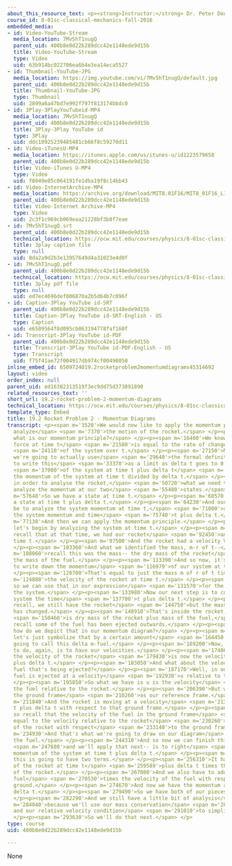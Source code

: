 ```yaml
---
about_this_resource_text: <p><strong>Instructor:</strong> Dr. Peter Dourmashkin</p>
course_id: 8-01sc-classical-mechanics-fall-2016
embedded_media:
- id: Video-YouTube-Stream
  media_location: 7Mv5hT1nugQ
  parent_uid: 400b8e0d22b289dcc42e1148ede9d15b
  title: Video-YouTube-Stream
  type: Video
  uid: 63b914bc022706ea6b4e3ea14eca5527
- id: Thumbnail-YouTube-JPG
  media_location: https://img.youtube.com/vi/7Mv5hT1nugQ/default.jpg
  parent_uid: 400b8e0d22b289dcc42e1148ede9d15b
  title: Thumbnail-YouTube-JPG
  type: Thumbnail
  uid: 2899a6a47bd7e992f797f813174bbdc0
- id: 3Play-3PlayYouTubeid-MP4
  media_location: 7Mv5hT1nugQ
  parent_uid: 400b8e0d22b289dcc42e1148ede9d15b
  title: 3Play-3Play YouTube id
  type: 3Play
  uid: ddc10925239485481cb66f8c59270d11
- id: Video-iTunesU-MP4
  media_location: https://itunes.apple.com/us/itunes-u/id1223579658
  parent_uid: 400b8e0d22b289dcc42e1148ede9d15b
  title: Video-iTunes U-MP4
  type: Video
  uid: f8049e85c064191fe1dba19f8c14bb43
- id: Video-InternetArchive-MP4
  media_location: https://archive.org/download/MIT8.01F16/MIT8_01F16_L19v02_360p.mp4
  parent_uid: 400b8e0d22b289dcc42e1148ede9d15b
  title: Video-Internet Archive-MP4
  type: Video
  uid: 2c3f1c969cb069eaa21228bf3b8f7eae
- id: 7Mv5hT1nugQ.srt
  parent_uid: 400b8e0d22b289dcc42e1148ede9d15b
  technical_location: https://ocw.mit.edu/courses/physics/8-01sc-classical-mechanics-fall-2016/week-6-continuous-mass-transfer/19.2-rocket-problem-2-momentum-diagrams/19.2-rocket-problem-2-momentum-diagrams/7Mv5hT1nugQ.srt
  title: 3play caption file
  type: null
  uid: 8da2a9d2b3e13957649d4a31023e4d0f
- id: 7Mv5hT1nugQ.pdf
  parent_uid: 400b8e0d22b289dcc42e1148ede9d15b
  technical_location: https://ocw.mit.edu/courses/physics/8-01sc-classical-mechanics-fall-2016/week-6-continuous-mass-transfer/19.2-rocket-problem-2-momentum-diagrams/19.2-rocket-problem-2-momentum-diagrams/7Mv5hT1nugQ.pdf
  title: 3play pdf file
  type: null
  uid: ed7ec4696def006870a2b5d64b7c096f
- id: Caption-3Play YouTube id-SRT
  parent_uid: 400b8e0d22b289dcc42e1148ede9d15b
  title: Caption-3Play YouTube id-SRT-English - US
  type: Caption
  uid: e6509564f8d095cb863194778faf160f
- id: Transcript-3Play YouTube id-PDF
  parent_uid: 400b8e0d22b289dcc42e1148ede9d15b
  title: Transcript-3Play YouTube id-PDF-English - US
  type: Transcript
  uid: f75f41ae72f004917db974cf00498050
inline_embed_id: 6509724019.2rocketproblem2momentumdiagrams45314692
layout: video
order_index: null
parent_uid: ed16382313519f3ec9dd75d373891890
related_resources_text: ''
short_url: 19.2-rocket-problem-2-momentum-diagrams
technical_location: https://ocw.mit.edu/courses/physics/8-01sc-classical-mechanics-fall-2016/week-6-continuous-mass-transfer/19.2-rocket-problem-2-momentum-diagrams/19.2-rocket-problem-2-momentum-diagrams
template_type: Embed
title: 19.2 Rocket Problem 2 - Momentum Diagrams
transcript: <p><span m='3520'>We would now like to apply the momentum principle to
  analyze</span> <span m='7370'>the motion of the rocket.</span> </p><p><span m='8900'>So
  what is our momentum principle?</span> </p><p><span m='16400'>We know that the external
  force at time t</span> <span m='21580'>is equal to the rate of change of the momentum</span>
  <span m='24110'>of the system over t.</span> </p><p><span m='27150'>Now, recall
  we're going to actually use</span> <span m='29640'>the formal definition of a derivative
  to write this</span> <span m='33370'>as a limit as delta t goes to 0 of the momentum</span>
  <span m='37000'>of the system at time t plus delta t</span> <span m='41460'>minus
  the momentum of the system at time t divided by delta t.</span> </p><p><span m='47900'>So
  in order to analyse the rocket,</span> <span m='50720'>what we need to do is separately
  analyze the momentum at our two</span> <span m='55480'>states.</span> </p><p><span
  m='57640'>So we have a state at time t.</span> </p><p><span m='60570'>And we have
  a state at time t plus delta t.</span> </p><p><span m='64230'>And our goal will
  be to analyze the system momentum at time t,</span> <span m='71000'>and separately
  the system momentum and time</span> <span m='75740'>t plus delta t.</span> </p><p><span
  m='77130'>And then we can apply the momentum principle.</span> </p><p><span m='80660'>So
  let's begin by analyzing the system at time t.</span> </p><p><span m='85320'>So
  recall that at that time, we had our rocket</span> <span m='92450'>and this is our
  time t.</span> </p><p><span m='97500'>And the rocket had a velocity V of r or t.</span>
  </p><p><span m='103360'>And what we identified the mass, m-r of t--</span> <span
  m='108060'>recall this was the mass-- the dry mass of the rocket</span> <span m='111580'>and
  the mass of the fuel.</span> </p><p><span m='113390'>And so now, it's very simple
  to write down the momentum</span> <span m='116979'>of our system at time t.</span>
  </p><p><span m='120700'>That's equal to just the mass m of r of t times</span> <span
  m='124880'>the velocity of the rocket at time t.</span> </p><p><span m='128500'>And
  so we can use that in our expression</span> <span m='131570'>for the momentum of
  the system.</span> </p><p><span m='133980'>Now our next step is to consider the
  system the time</span> <span m='137700'>t plus delta t.</span> </p><p><span m='140430'>Now
  recall, we still have the rocket</span> <span m='144750'>but the mass of the rocket
  has changed.</span> </p><p><span m='148910'>That's inside the rocket, so this</span>
  <span m='150460'>is dry mass of the rocket plus mass of the fuel,</span> <span m='153160'>but
  recall some of the fuel has been ejected outwards.</span> </p><p><span m='157370'>So
  how do we depict that in our momentum diagram?</span> </p><p><span m='160210'>Well
  let's just symbolize that by a certain amount</span> <span m='164450'>and we're
  going to call this delta m-fuel.</span> </p><p><span m='169200'>Now, what we need
  to do, again, is to have our velocities.</span> </p><p><span m='174860'>So here,
  the velocity of the rocket</span> <span m='179430'>is now the velocity at time t
  plus delta t.</span> </p><p><span m='183050'>And what about the velocity of this
  fuel that's being ejected?</span> </p><p><span m='187170'>Well, in our problem the
  fuel is ejected at a velocity</span> <span m='192930'>u relative to the rocket.</span>
  </p><p><span m='195850'>So what we have is u is the velocity</span> <span m='200660'>of
  the fuel relative to the rocket.</span> </p><p><span m='206390'>But we've been choosing
  the ground frame</span> <span m='210260'>as our reference frame.</span> </p><p><span
  m='211840'>And the rocket is moving at a velocity</span> <span m='213730'>at time
  t plus delta t with respect to that ground frame.</span> </p><p><span m='217300'>And
  so recall that the velocity of the fuel in the ground frame</span> <span m='227110'>is
  equal to the velocity relative to the rocket</span> <span m='230260'>plus the speed
  of the rocket with respect</span> <span m='233140'>to the ground frame.</span> </p><p><span
  m='234930'>And that's what we're going to draw on our diagram</span> <span m='239650'>as
  the fuel.</span> </p><p><span m='244310'>And so now we can finish this analysis--</span>
  <span m='247680'>and we'll apply that next-- is to right</span> <span m='250200'>the
  momentum of the system at time t plus delta t.</span> </p><p><span m='253900'>Now
  this is going to have two terms.</span> </p><p><span m='256310'>It has the mass
  of the rocket at time t</span> <span m='259589'>plus delta t times the velocity
  of the rocket.</span> </p><p><span m='267000'>And we also have to add mass of the
  fuel</span> <span m='270530'>times the velocity of the fuel with respect to the
  ground.</span> </p><p><span m='274670'>And now we have the momentum at time t plus
  delta t.</span> </p><p><span m='279490'>So we have both of our pieces here.</span>
  </p><p><span m='282290'>And we still have a little bit of analysis</span> <span
  m='284040'>because we'll use our mass conservation</span> <span m='286530'>equation
  and our relative velocity condition</span> <span m='291010'>to simplify this expression.</span>
  </p><p><span m='293630'>So we'll do that next.</span> </p>
type: course
uid: 400b8e0d22b289dcc42e1148ede9d15b

---
```

None